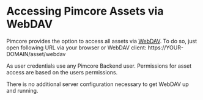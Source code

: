 # Accessing Pimcore Assets via WebDAV

Pimcore provides the option to access all assets via [WebDAV](https://en.wikipedia.org/wiki/WebDAV). To do so, 
just open following URL via your browser or WebDAV client: https://YOUR-DOMAIN/asset/webdav

As user credentials use any Pimcore Backend user. Permissions for asset access are based on the users permissions.  

There is no additional server configuration necessary to get WebDAV up and running.
